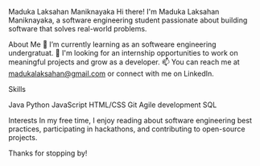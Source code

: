 Maduka Laksahan Maniknayaka
Hi there! I'm Maduka Laksahan Maniknayaka, a software engineering student passionate about building software that solves real-world problems.

About Me
🌱 I’m currently learning as an softweare engineering undergratuat.
💼 I'm looking for an internship opportunities to work on meaningful projects and grow as a developer.
📫 You can reach me at madukalaksahan@gmail.com or connect with me on LinkedIn.

Skills

Java
Python
JavaScript
HTML/CSS
Git
Agile development
SQL

Interests
In my free time, I enjoy reading about software engineering best practices, participating in hackathons, and contributing to open-source projects.

Thanks for stopping by!
